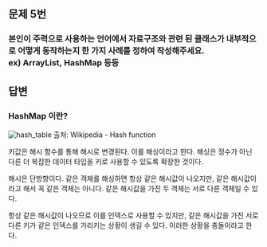 ## 문제 5번

### 본인이 주력으로 사용하는 언어에서 자료구조와 관련 된 클래스가 내부적으로 어떻게 동작하는지 한 가지 사례를 정하여 작성해주세요. ex) ArrayList, HashMap 등등

## 답변


### HashMap 이란?

![hash_table](https://user-images.githubusercontent.com/87470206/192854193-d7ff1590-9b7a-4b7a-a80e-525336362547.jpg)
출처: Wikipedia - Hash function

키값은 해시 함수를 통해 해시로 변경된다. 이를 해싱이라고 한다. 해싱은 정수가 아닌 다른 더 복잡한 데이터 타입을 키로 사용할 수 있도록 확장한 것이다.

해시은 단방향이다. 같은 객체를 해싱하면 항상 같은 해시값이 나오지만, 같은 해시값이라고 해서 꼭 같은 객체는 아니다. 같은 해시값을 가진 두 객체는 서로 다른 객체일 수 있다.

항상 같은 해시값이 나오므로 이를 인덱스로 사용할 수 있지만, 같은 해시값을 가진 서로 다른 키가 같은 인덱스를 가리키는 상황이 생길 수 있다. 이러한 상황을 충돌이라고 한다.

